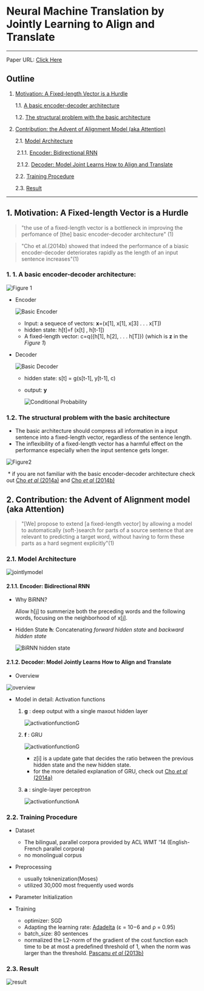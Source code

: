  
# Neural Machine Translation by Jointly Learning to Align and Translate

------



Paper URL: [Click Here](https://arxiv.org/pdf/1409.0473.pdf)




## Outline


1. [Motivation: A Fixed-length Vector is a Hurdle](https://github.com/dwdsuh/Paper_Review/blob/master/NMTbyJointlyAlignTranslate.md#1-motivation-a-fixed-length-vector-is-a-hurdle)

   1.1. [A basic encoder-decoder architecture](https://github.com/dwdsuh/Paper_Review/blob/master/NMTbyJointlyAlignTranslate.md#1-1-a-basic-encoder-decoder-architecture)

   1.2. [The structural problem with the basic architecture](https://github.com/dwdsuh/Paper_Review/blob/master/NMTbyJointlyAlignTranslate.md#12-the-structural-problem-with-the-basic-architecture)

2. [Contribution: the Advent of Alignment Model (aka Attention)](https://github.com/dwdsuh/Paper_Review/blob/master/NMTbyJointlyAlignTranslate.md#2-contribution-the-advent-of-alignment-model-aka-attention)

   2.1. [Model Architecture](https://github.com/dwdsuh/Paper_Review/blob/master/NMTbyJointlyAlignTranslate.md#21-model-architecture)

   ​    2.1.1. [Encoder: Bidirectional RNN](https://github.com/dwdsuh/Paper_Review/blob/master/NMTbyJointlyAlignTranslate.md#211-encoder-bidirectional-rnn)

   ​    2.1.2. [Decoder: Model Joint Learns How to Align and Translate](https://github.com/dwdsuh/Paper_Review/blob/master/NMTbyJointlyAlignTranslate.md#212-decoder-model-jointly-learns-how-to--align-and-translate)

   2.2. [Training Procedure](https://github.com/dwdsuh/Paper_Review/blob/master/NMTbyJointlyAlignTranslate.md#22-training-procedure)

   2.3. [Result](https://github.com/dwdsuh/Paper_Review/blob/master/NMTbyJointlyAlignTranslate.md#23-result)

------   





## 1. Motivation: A Fixed-length Vector is a Hurdle

>  "the use of a fixed-length vector is a bottleneck in improving the perfomance of [the] basic encoder-decoder architecture" (1)

>  "Cho et al.(2014b) showed that indeed the performance of a biasic encoder-decoder deteriorates rapidly as the length of an input sentence increases"(1)

### 1. 1. A basic encoder-decoder architecture:



![Figure 1](https://github.com/dwdsuh/blog/blob/master/content/post/resources/_gen/images/encoder_decoder-architecture.png)

- Encoder

  ![Basic Encoder](https://github.com/dwdsuh/blog/blob/master/content/post/resources/_gen/images/basicEncoder_pic.png)
 
  

  - Input: a sequece of vectors: **x**=(x[1], x[1], x[3] . . . x[T])
  - hidden state: h[t]=f (x[t] , h[t-1])
  - A fixed-length vector: c=q({h[1], h[2], . . . h[T]})  (which is **z** in the *Figure 1*)

- Decoder

  ![Basic Decoder](https://github.com/dwdsuh/blog/blob/master/content/post/resources/_gen/images/basicDecoder_pic.png)

  - hidden state: s[t] = g(s[t-1], y[t-1], c)

  - output: **y** 

    ![Conditional Probability](https://github.com/dwdsuh/blog/blob/master/content/post/resources/_gen/images/basicDecoder.png)

  



### 1.2. The structural problem with the basic architecture

- The basic architecture should compress all information in a input sentence into a fixed-length vector, regardless of the sentence length.
- The inflexibility of a fixed-length vector has a harmful effect on the performance especially when the input sentence gets longer.

![Figure2](https://github.com/dwdsuh/blog/blob/master/content/post/resources/_gen/images/longersentecesucks.png)

​ \* if you are not familiar with the basic encoder-decoder architecture check out [Cho *et al* (2014a)](https://arxiv.org/pdf/1406.1078.pdf) and  [Cho *et al* (2014b)](https://www.aclweb.org/anthology/W14-4012)













## 2. Contribution: the Advent of Alignment model (aka Attention)




> "[We] propose to extend [a fixed-length vector] by allowing a model to automatically (soft-)search for parts of a source sentence that are relevant to predicting a target word, without having to form these parts as a hard segment explicitly"(1)

### 2.1. Model Architecture



![jointlymodel](https://github.com/dwdsuh/blog/blob/master/content/post/resources/_gen/images/jointlymodel.png)

#### 2.1.1. Encoder: Bidirectional RNN

- Why BiRNN? 

  Allow h[j] to summerize both the preceding words and the following words, focusing on the neighborhood of x[j].

- Hidden State **h**: Concatenating *forward hidden state* and *backward hidden state*

  ![BiRNN hidden state](https://github.com/dwdsuh/blog/blob/master/content/post/resources/_gen/images/BiRNNhiddenstate.png)



#### 2.1.2. Decoder: Model Jointly Learns How to  Align and Translate

- Overview

![overview](https://github.com/dwdsuh/blog/blob/master/content/post/resources/_gen/images/jointlyoverview.png)

- Model in detail: Activation functions

  1. **g** : deep output with a single maxout hidden layer

     ![activationfunctionG](https://github.com/dwdsuh/blog/blob/master/content/post/resources/_gen/images/activationFunctionG.png)

     

     

  2. **f** : GRU

     

     ![activationfunctionG](https://github.com/dwdsuh/blog/blob/master/content/post/resources/_gen/images/activationfunctionF.png)

     

     - z[i] is a update gate that decides the ratio between the previous hidden state and the new hidden state.
     - for the more detailed explanation of GRU, check out  [Cho *et al* (2014a)](https://arxiv.org/pdf/1406.1078.pdf)

     

  3. **a** : single-layer perceptron

     

     ![activationfunctionA](https://github.com/dwdsuh/blog/blob/master/content/post/resources/_gen/images/activationfunctionA.png)

     

### 2.2. Training Procedure

- Dataset

  - The bilingual, parallel corpora provided by ACL WMT '14 (English-French parallel corpora)
  - no monolingual corpus

- Preprocessing

  - usually toknenization(Moses)
  - utilized 30,000 most frequently used words

- Parameter Initialization

- Training

  - optimizer: SGD
  - Adapting the learning rate: [Adadelta](https://arxiv.org/pdf/1212.5701.pdf) (ε = 10−6 and ρ = 0.95)
  - batch_size:  80 sentences
  - normalized the L2-norm of the gradient of the cost function each time to be at most a predefined threshold of 1, when the norm was larger than the threshold. [Pascanu *et al* (2013b)](http://proceedings.mlr.press/v28/pascanu13.pdf)

  

### 2.3. Result

![result](https://github.com/dwdsuh/blog/blob/master/content/post/resources/_gen/images/jointlyresult.png)



